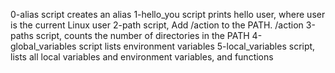0-alias script creates an alias
1-hello_you script prints hello user, where user is the current Linux user
2-path script, Add /action to the PATH. /action
3-paths script, counts the number of directories in the PATH
4-global_variables script lists environment variables
5-local_variables script, lists all local variables and environment variables, and functions
